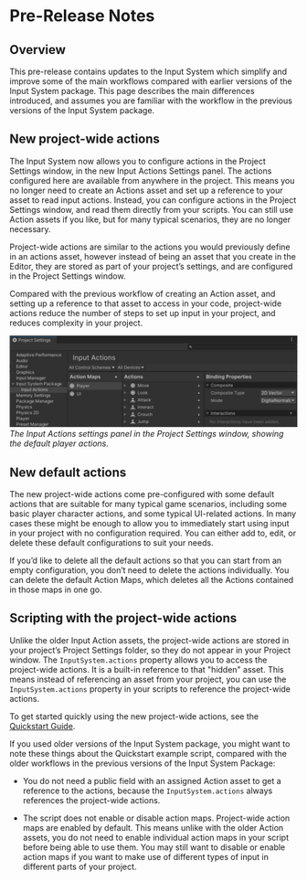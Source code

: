 # Pre-Release Notes

## Overview

This pre-release contains updates to the Input System which simplify and improve some of the main workflows compared with earlier versions of the Input System package. This page describes the main differences introduced, and assumes you are familiar with the workflow in the previous versions of the Input System package.

## New project-wide actions

The Input System now allows you to configure actions in the Project Settings window, in the new Input Actions Settings panel. The actions configured here are available from anywhere in the project. This means you no longer need to create an Actions asset and set up a reference to your asset to read input actions. Instead, you can configure actions in the Project Settings window, and read them directly from your scripts. You can still use Action assets if you like, but for many typical scenarios, they are no longer necessary.

Project-wide actions are similar to the actions you would previously define in an actions asset, however instead of being an asset that you create in the Editor, they are stored as part of your project’s settings, and are configured in the Project Settings window.

Compared with the previous workflow of creating an Action asset, and setting up a reference to that asset to access in your code, project-wide actions reduce the number of steps to set up input in your project, and reduces complexity in your project.

![The Input Actions settings panel in the Project Settings window, showing the default player actions.](images/ProjectSettingsInputActionsSimpleShot.png)<br/>
*The Input Actions settings panel in the Project Settings window, showing the default player actions.*

## New default actions

The new project-wide actions come pre-configured with some default actions that are suitable for many typical game scenarios, including some basic player character actions, and some typical UI-related actions. In many cases these might be enough to allow you to immediately start using input in your project with no configuration required. You can either add to, edit, or delete these default configurations to suit your needs.

If you’d like to delete all the default actions so that you can start from an empty configuration, you don’t need to delete the actions individually. You can delete the default Action Maps, which deletes all the Actions contained in those maps in one go.

## Scripting with the project-wide actions

Unlike the older Input Action assets, the project-wide actions are stored in your project’s Project Settings folder, so they do not appear in your Project window. The `InputSystem.actions` property allows you to access the project-wide actions. It is a built-in reference to that "hidden" asset. This means instead of referencing an asset from your project, you can use the `InputSystem.actions` property in your scripts to reference the project-wide actions.

To get started quickly using the new project-wide actions, see the [Quickstart Guide](QuickStartGuide.html).

If you used older versions of the Input System package, you might want to note these things about the Quickstart example script, compared with the older workflows in the previous versions of the Input System Package:

* You do not need a public field with an assigned Action asset to get a reference to the actions, because the `InputSystem.actions` always references the project-wide actions.

* The script does not enable or disable action maps. Project-wide action maps are enabled by default. This means unlike with the older Action assets, you do not need to enable individual action maps in your script before being able to use them. You may still want to disable or enable action maps if you want to make use of different types of input in different parts of your project.
